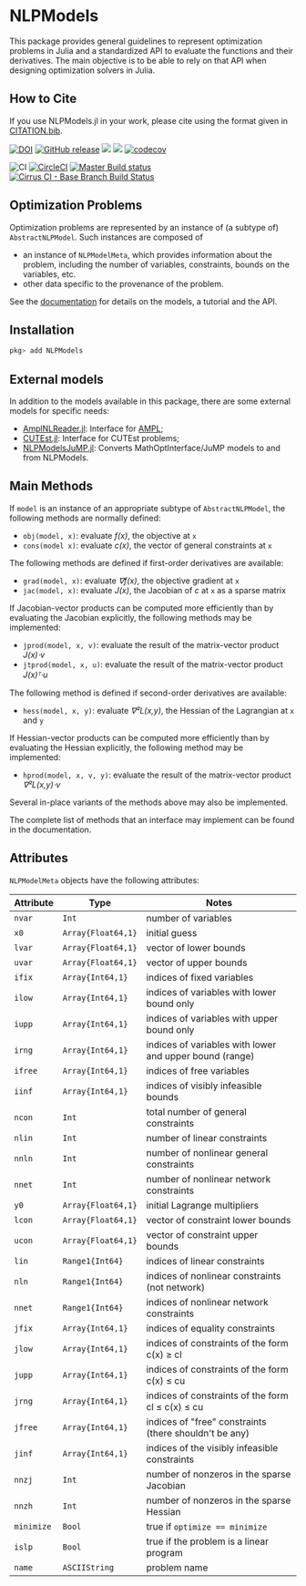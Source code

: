 # NLPModels

This package provides general guidelines to represent optimization problems in Julia and a standardized API to evaluate the functions and their derivatives.
The main objective is to be able to rely on that API when designing optimization solvers in Julia.

## How to Cite

If you use NLPModels.jl in your work, please cite using the format given in [CITATION.bib](https://github.com/JuliaSmoothOptimizers/NLPModels.jl/blob/master/CITATION.bib).

[![DOI](https://zenodo.org/badge/DOI/10.5281/zenodo.2558627.svg)](https://doi.org/10.5281/zenodo.2558627)
[![GitHub release](https://img.shields.io/github/release/JuliaSmoothOptimizers/NLPModels.jl.svg)](https://github.com/JuliaSmoothOptimizers/NLPModels.jl/releases/latest)
[![](https://img.shields.io/badge/docs-stable-3f51b5.svg)](https://JuliaSmoothOptimizers.github.io/NLPModels.jl/stable)
[![](https://img.shields.io/badge/docs-latest-3f51b5.svg)](https://JuliaSmoothOptimizers.github.io/NLPModels.jl/latest)
[![codecov](https://codecov.io/gh/JuliaSmoothOptimizers/NLPModels.jl/branch/master/graph/badge.svg)](https://codecov.io/gh/JuliaSmoothOptimizers/NLPModels.jl)

![CI](https://github.com/JuliaSmoothOptimizers/NLPModels.jl/workflows/CI/badge.svg?branch=master)
[![CircleCI](https://circleci.com/gh/JuliaSmoothOptimizers/NLPModels.jl.svg?style=svg)](https://circleci.com/gh/JuliaSmoothOptimizers/NLPModels.jl)
[![Master Build status](https://ci.appveyor.com/api/projects/status/l1rs9ajxkyc0cer9/branch/master?svg=true)](https://ci.appveyor.com/project/dpo/nlpmodels-jl/branch/master)
[![Cirrus CI - Base Branch Build Status](https://img.shields.io/cirrus/github/JuliaSmoothOptimizers/NLPModels.jl?logo=Cirrus%20CI)](https://cirrus-ci.com/github/JuliaSmoothOptimizers/NLPModels.jl)

## Optimization Problems

Optimization problems are represented by an instance of (a subtype of) `AbstractNLPModel`.
Such instances are composed of
* an instance of `NLPModelMeta`, which provides information about the problem, including the number of variables, constraints, bounds on the variables, etc.
* other data specific to the provenance of the problem.

See the
[documentation](https://JuliaSmoothOptimizers.github.io/NLPModels.jl/latest) for
details on the models, a tutorial and the API.

## Installation

```julia
pkg> add NLPModels
```

## External models

In addition to the models available in this package, there are some external models
for specific needs:

- [AmplNLReader.jl](https://github.com/JuliaSmoothOptimizers/AmplNLReader.jl): Interface
  for [AMPL](http://www.ampl.com/);
- [CUTEst.jl](https://github.com/JuliaSmoothOptimizers/CUTEst.jl): Interface for CUTEst
  problems;
- [NLPModelsJuMP.jl](https://github.com/JuliaSmoothOptimizers/NLPModelsJuMP.jl):
  Converts MathOptInterface/JuMP models to and from NLPModels.

## Main Methods

If `model` is an instance of an appropriate subtype of `AbstractNLPModel`, the following methods are normally defined:

* `obj(model, x)`: evaluate *f(x)*, the objective at `x`
* `cons(model x)`: evaluate *c(x)*, the vector of general constraints at `x`

The following methods are defined if first-order derivatives are available:

* `grad(model, x)`: evaluate *∇f(x)*, the objective gradient at `x`
* `jac(model, x)`: evaluate *J(x)*, the Jacobian of *c* at `x` as a sparse matrix

If Jacobian-vector products can be computed more efficiently than by evaluating the Jacobian explicitly, the following methods may be implemented:

* `jprod(model, x, v)`: evaluate the result of the matrix-vector product *J(x)⋅v*
* `jtprod(model, x, u)`: evaluate the result of the matrix-vector product *J(x)ᵀ⋅u*

The following method is defined if second-order derivatives are available:

* `hess(model, x, y)`: evaluate *∇²L(x,y)*, the Hessian of the Lagrangian at `x` and `y`

If Hessian-vector products can be computed more efficiently than by evaluating the Hessian explicitly, the following method may be implemented:

* `hprod(model, x, v, y)`: evaluate the result of the matrix-vector product *∇²L(x,y)⋅v*

Several in-place variants of the methods above may also be implemented.

The complete list of methods that an interface may implement can be found in the documentation.

## Attributes

`NLPModelMeta` objects have the following attributes:

Attribute   | Type               | Notes
------------|--------------------|------------------------------------
`nvar`      | `Int             ` | number of variables
`x0  `      | `Array{Float64,1}` | initial guess
`lvar`      | `Array{Float64,1}` | vector of lower bounds
`uvar`      | `Array{Float64,1}` | vector of upper bounds
`ifix`      | `Array{Int64,1}`   | indices of fixed variables
`ilow`      | `Array{Int64,1}`   | indices of variables with lower bound only
`iupp`      | `Array{Int64,1}`   | indices of variables with upper bound only
`irng`      | `Array{Int64,1}`   | indices of variables with lower and upper bound (range)
`ifree`     | `Array{Int64,1}`   | indices of free variables
`iinf`      | `Array{Int64,1}`   | indices of visibly infeasible bounds
`ncon`      | `Int             ` | total number of general constraints
`nlin `     | `Int             ` | number of linear constraints
`nnln`      | `Int             ` | number of nonlinear general constraints
`nnet`      | `Int             ` | number of nonlinear network constraints
`y0  `      | `Array{Float64,1}` | initial Lagrange multipliers
`lcon`      | `Array{Float64,1}` | vector of constraint lower bounds
`ucon`      | `Array{Float64,1}` | vector of constraint upper bounds
`lin `      | `Range1{Int64}   ` | indices of linear constraints
`nln`       | `Range1{Int64}   ` | indices of nonlinear constraints (not network)
`nnet`      | `Range1{Int64}   ` | indices of nonlinear network constraints
`jfix`      | `Array{Int64,1}`   | indices of equality constraints
`jlow`      | `Array{Int64,1}`   | indices of constraints of the form c(x) ≥ cl
`jupp`      | `Array{Int64,1}`   | indices of constraints of the form c(x) ≤ cu
`jrng`      | `Array{Int64,1}`   | indices of constraints of the form cl ≤ c(x) ≤ cu
`jfree`     | `Array{Int64,1}`   | indices of "free" constraints (there shouldn't be any)
`jinf`      | `Array{Int64,1}`   | indices of the visibly infeasible constraints
`nnzj`      | `Int             ` | number of nonzeros in the sparse Jacobian
`nnzh`      | `Int             ` | number of nonzeros in the sparse Hessian
`minimize`  | `Bool            ` | true if `optimize == minimize`
`islp`      | `Bool            ` | true if the problem is a linear program
`name`      | `ASCIIString     ` | problem name
